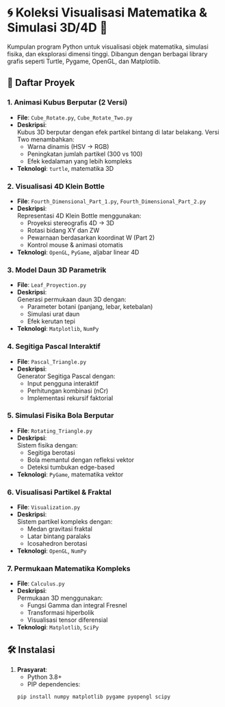 # 🌀 Koleksi Visualisasi Matematika & Simulasi 3D/4D 🚀

Kumpulan program Python untuk visualisasi objek matematika, simulasi fisika, dan eksplorasi dimensi tinggi. Dibangun dengan berbagai library grafis seperti Turtle, Pygame, OpenGL, dan Matplotlib.

## 📂 Daftar Proyek

### 1. **Animasi Kubus Berputar (2 Versi)**
- **File**: `Cube_Rotate.py`, `Cube_Rotate_Two.py`
- **Deskripsi**:  
  Kubus 3D berputar dengan efek partikel bintang di latar belakang. Versi Two menambahkan:
  - Warna dinamis (HSV → RGB)
  - Peningkatan jumlah partikel (300 vs 100)
  - Efek kedalaman yang lebih kompleks
- **Teknologi**: `turtle`, matematika 3D

### 2. **Visualisasi 4D Klein Bottle**
- **File**: `Fourth_Dimensional_Part_1.py`, `Fourth_Dimensional_Part_2.py`
- **Deskripsi**:  
  Representasi 4D Klein Bottle menggunakan:
  - Proyeksi stereografis 4D → 3D
  - Rotasi bidang XY dan ZW
  - Pewarnaan berdasarkan koordinat W (Part 2)
  - Kontrol mouse & animasi otomatis
- **Teknologi**: `OpenGL`, `PyGame`, aljabar linear 4D

### 3. **Model Daun 3D Parametrik**
- **File**: `Leaf_Proyection.py`
- **Deskripsi**:  
  Generasi permukaan daun 3D dengan:
  - Parameter botani (panjang, lebar, ketebalan)
  - Simulasi urat daun
  - Efek kerutan tepi
- **Teknologi**: `Matplotlib`, `NumPy`

### 4. **Segitiga Pascal Interaktif**
- **File**: `Pascal_Triangle.py`
- **Deskripsi**:  
  Generator Segitiga Pascal dengan:
  - Input pengguna interaktif
  - Perhitungan kombinasi (nCr)
  - Implementasi rekursif faktorial

### 5. **Simulasi Fisika Bola Berputar**
- **File**: `Rotating_Triangle.py`
- **Deskripsi**:  
  Sistem fisika dengan:
  - Segitiga berotasi
  - Bola memantul dengan refleksi vektor
  - Deteksi tumbukan edge-based
- **Teknologi**: `PyGame`, matematika vektor

### 6. **Visualisasi Partikel & Fraktal**
- **File**: `Visualization.py`
- **Deskripsi**:  
  Sistem partikel kompleks dengan:
  - Medan gravitasi fraktal
  - Latar bintang paralaks
  - Icosahedron berotasi
- **Teknologi**: `OpenGL`, `NumPy`

### 7. **Permukaan Matematika Kompleks**
- **File**: `Calculus.py`
- **Deskripsi**:  
  Permukaan 3D menggunakan:
  - Fungsi Gamma dan integral Fresnel
  - Transformasi hiperbolik
  - Visualisasi tensor diferensial
- **Teknologi**: `Matplotlib`, `SciPy`

## 🛠️ Instalasi

1. **Prasyarat**:
   - Python 3.8+
   - PIP dependencies:
   ```bash
   pip install numpy matplotlib pygame pyopengl scipy
